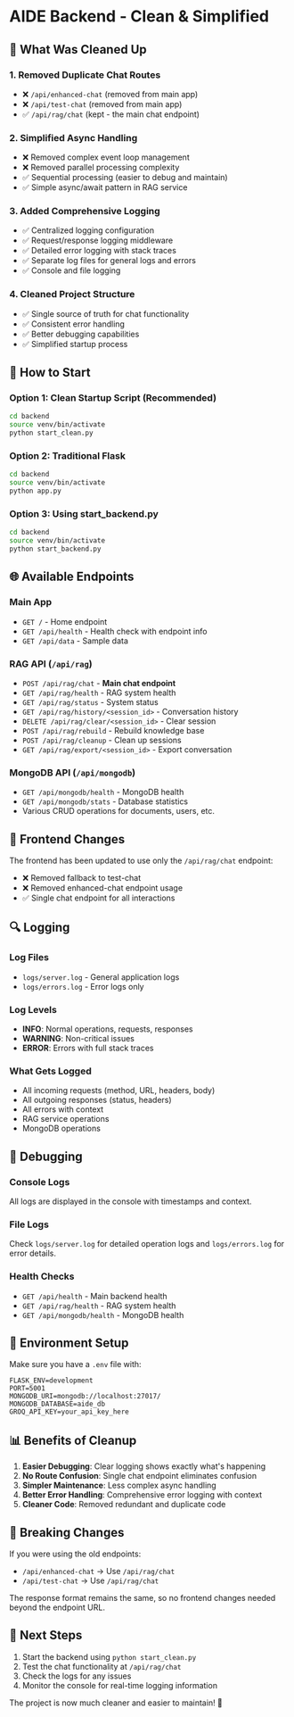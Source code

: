 # AIDE Backend - Clean & Simplified

## 🧹 What Was Cleaned Up

### 1. **Removed Duplicate Chat Routes**
- ❌ `/api/enhanced-chat` (removed from main app)
- ❌ `/api/test-chat` (removed from main app)
- ✅ `/api/rag/chat` (kept - the main chat endpoint)

### 2. **Simplified Async Handling**
- ❌ Removed complex event loop management
- ❌ Removed parallel processing complexity
- ✅ Sequential processing (easier to debug and maintain)
- ✅ Simple async/await pattern in RAG service

### 3. **Added Comprehensive Logging**
- ✅ Centralized logging configuration
- ✅ Request/response logging middleware
- ✅ Detailed error logging with stack traces
- ✅ Separate log files for general logs and errors
- ✅ Console and file logging

### 4. **Cleaned Project Structure**
- ✅ Single source of truth for chat functionality
- ✅ Consistent error handling
- ✅ Better debugging capabilities
- ✅ Simplified startup process

## 🚀 How to Start

### Option 1: Clean Startup Script (Recommended)
```bash
cd backend
source venv/bin/activate
python start_clean.py
```

### Option 2: Traditional Flask
```bash
cd backend
source venv/bin/activate
python app.py
```

### Option 3: Using start_backend.py
```bash
cd backend
source venv/bin/activate
python start_backend.py
```

## 🌐 Available Endpoints

### Main App
- `GET /` - Home endpoint
- `GET /api/health` - Health check with endpoint info
- `GET /api/data` - Sample data

### RAG API (`/api/rag`)
- `POST /api/rag/chat` - **Main chat endpoint**
- `GET /api/rag/health` - RAG system health
- `GET /api/rag/status` - System status
- `GET /api/rag/history/<session_id>` - Conversation history
- `DELETE /api/rag/clear/<session_id>` - Clear session
- `POST /api/rag/rebuild` - Rebuild knowledge base
- `POST /api/rag/cleanup` - Clean up sessions
- `GET /api/rag/export/<session_id>` - Export conversation

### MongoDB API (`/api/mongodb`)
- `GET /api/mongodb/health` - MongoDB health
- `GET /api/mongodb/stats` - Database statistics
- Various CRUD operations for documents, users, etc.

## 📝 Frontend Changes

The frontend has been updated to use only the `/api/rag/chat` endpoint:
- ❌ Removed fallback to test-chat
- ❌ Removed enhanced-chat endpoint usage
- ✅ Single chat endpoint for all interactions

## 🔍 Logging

### Log Files
- `logs/server.log` - General application logs
- `logs/errors.log` - Error logs only

### Log Levels
- **INFO**: Normal operations, requests, responses
- **WARNING**: Non-critical issues
- **ERROR**: Errors with full stack traces

### What Gets Logged
- All incoming requests (method, URL, headers, body)
- All outgoing responses (status, headers)
- All errors with context
- RAG service operations
- MongoDB operations

## 🐛 Debugging

### Console Logs
All logs are displayed in the console with timestamps and context.

### File Logs
Check `logs/server.log` for detailed operation logs and `logs/errors.log` for error details.

### Health Checks
- `GET /api/health` - Main backend health
- `GET /api/rag/health` - RAG system health
- `GET /api/mongodb/health` - MongoDB health

## 🔧 Environment Setup

Make sure you have a `.env` file with:
```env
FLASK_ENV=development
PORT=5001
MONGODB_URI=mongodb://localhost:27017/
MONGODB_DATABASE=aide_db
GROQ_API_KEY=your_api_key_here
```

## 📊 Benefits of Cleanup

1. **Easier Debugging**: Clear logging shows exactly what's happening
2. **No Route Confusion**: Single chat endpoint eliminates confusion
3. **Simpler Maintenance**: Less complex async handling
4. **Better Error Handling**: Comprehensive error logging with context
5. **Cleaner Code**: Removed redundant and duplicate code

## 🚨 Breaking Changes

If you were using the old endpoints:
- `/api/enhanced-chat` → Use `/api/rag/chat`
- `/api/test-chat` → Use `/api/rag/chat`

The response format remains the same, so no frontend changes needed beyond the endpoint URL.

## 🎯 Next Steps

1. Start the backend using `python start_clean.py`
2. Test the chat functionality at `/api/rag/chat`
3. Check the logs for any issues
4. Monitor the console for real-time logging information

The project is now much cleaner and easier to maintain! 🎉
